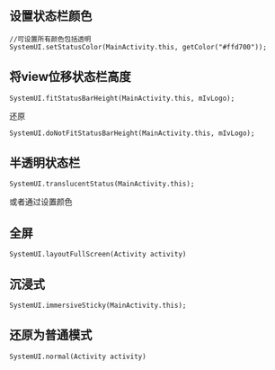 
## 设置状态栏颜色

```
//可设置所有颜色包括透明
SystemUI.setStatusColor(MainActivity.this, getColor("#ffd700"));
```

## 将view位移状态栏高度

```
SystemUI.fitStatusBarHeight(MainActivity.this, mIvLogo);
```

还原

```
SystemUI.doNotFitStatusBarHeight(MainActivity.this, mIvLogo);
```

## 半透明状态栏

```
SystemUI.translucentStatus(MainActivity.this);
```

或者通过设置颜色

## 全屏

```
SystemUI.layoutFullScreen(Activity activity)
```

## 沉浸式

```
SystemUI.immersiveSticky(MainActivity.this);
```

## 还原为普通模式

```
SystemUI.normal(Activity activity)
```